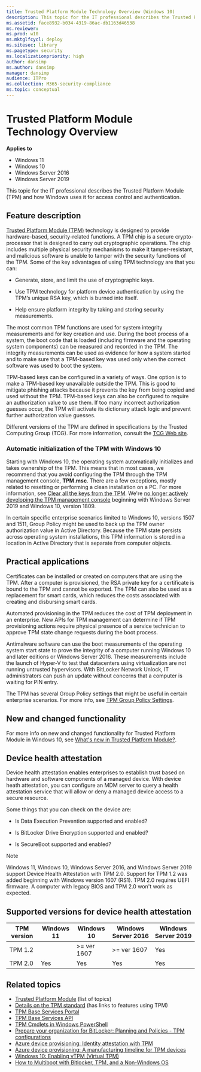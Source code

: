 ```yaml
---
title: Trusted Platform Module Technology Overview (Windows 10)
description: This topic for the IT professional describes the Trusted Platform Module (TPM) and how Windows uses it for access control and authentication.
ms.assetid: face8932-b034-4319-86ac-db1163d46538
ms.reviewer: 
ms.prod: w10
ms.mktglfcycl: deploy
ms.sitesec: library
ms.pagetype: security
ms.localizationpriority: high
author: dansimp
ms.author: dansimp
manager: dansimp
audience: ITPro
ms.collection: M365-security-compliance
ms.topic: conceptual
---
```


# Trusted Platform Module Technology Overview

**Applies to**
- Windows 11
- Windows 10
- Windows Server 2016
- Windows Server 2019

This topic for the IT professional describes the Trusted Platform Module (TPM) and how Windows uses it for access control and authentication.

## Feature description

[Trusted Platform Module (TPM)](/windows/security/information-protection/tpm/trusted-platform-module-top-node) technology is designed to provide hardware-based, security-related functions. A TPM chip is a secure crypto-processor that is designed to carry out cryptographic operations. The chip includes multiple physical security mechanisms to make it tamper-resistant, and malicious software is unable to tamper with the security functions of the TPM. Some of the key advantages of using TPM technology are that you can:

- Generate, store, and limit the use of cryptographic keys.

- Use TPM technology for platform device authentication by using the TPM’s unique RSA key, which is burned into itself.

- Help ensure platform integrity by taking and storing security measurements.

The most common TPM functions are used for system integrity measurements and for key creation and use. During the boot process of a system, the boot code that is loaded (including firmware and the operating system components) can be measured and recorded in the TPM. The integrity measurements can be used as evidence for how a system started and to make sure that a TPM-based key was used only when the correct software was used to boot the system.

TPM-based keys can be configured in a variety of ways. One option is to make a TPM-based key unavailable outside the TPM. This is good to mitigate phishing attacks because it prevents the key from being copied and used without the TPM. TPM-based keys can also be configured to require an authorization value to use them. If too many incorrect authorization guesses occur, the TPM will activate its dictionary attack logic and prevent further authorization value guesses.

Different versions of the TPM are defined in specifications by the Trusted Computing Group (TCG). For more information, consult the [TCG Web site](http://www.trustedcomputinggroup.org/work-groups/trusted-platform-module/).

### Automatic initialization of the TPM with Windows 10

Starting with Windows 10, the operating system automatically initializes and takes ownership of the TPM. This means that in most cases, we recommend that you avoid configuring the TPM through the TPM management console, **TPM.msc**. There are a few exceptions, mostly related to resetting or performing a clean installation on a PC. For more information, see [Clear all the keys from the TPM](initialize-and-configure-ownership-of-the-tpm.md#clear-all-the-keys-from-the-tpm). We're [no longer actively developing the TPM management console](/windows-server/get-started-19/removed-features-19#features-were-no-longer-developing) beginning with Windows Server 2019 and Windows 10, version 1809.

In certain specific enterprise scenarios limited to Windows 10, versions 1507 and 1511, Group Policy might be used to back up the TPM owner authorization value in Active Directory. Because the TPM state persists across operating system installations, this TPM information is stored in a location in Active Directory that is separate from computer objects.

## Practical applications

Certificates can be installed or created on computers that are using the TPM. After a computer is provisioned, the RSA private key for a certificate is bound to the TPM and cannot be exported. The TPM can also be used as a replacement for smart cards, which reduces the costs associated with creating and disbursing smart cards.

Automated provisioning in the TPM reduces the cost of TPM deployment in an enterprise. New APIs for TPM management can determine if TPM provisioning actions require physical presence of a service technician to approve TPM state change requests during the boot process.

Antimalware software can use the boot measurements of the operating system start state to prove the integrity of a computer running Windows 10 and later editions or Windows Server 2016. These measurements include the launch of Hyper-V to test that datacenters using virtualization are not running untrusted hypervisors. With BitLocker Network Unlock, IT administrators can push an update without concerns that a computer is waiting for PIN entry.

The TPM has several Group Policy settings that might be useful in certain enterprise scenarios. For more info, see [TPM Group Policy Settings](trusted-platform-module-services-group-policy-settings.md).

## New and changed functionality

For more info on new and changed functionality for Trusted Platform Module in Windows 10, see [What's new in Trusted Platform Module?](/windows/whats-new/whats-new-windows-10-version-1507-and-1511#trusted-platform-module).

## Device health attestation

Device health attestation enables enterprises to establish trust based on hardware and software components of a managed device. With device heath attestation, you can configure an MDM server to query a health attestation service that will allow or deny a managed device access to a secure resource.

Some things that you can check on the device are:

-   Is Data Execution Prevention supported and enabled?

-   Is BitLocker Drive Encryption supported and enabled?

-   Is SecureBoot supported and enabled?

> [!NOTE]
>  Windows 11, Windows 10, Windows Server 2016, and Windows Server 2019 support Device Health Attestation with TPM 2.0. Support for TPM 1.2 was added beginning with Windows version 1607 (RS1). TPM 2.0 requires UEFI firmware. A computer with legacy BIOS and TPM 2.0 won't work as expected.

## Supported versions for device health attestation

| TPM version | Windows 11  | Windows 10  | Windows Server 2016 | Windows Server 2019 |
|-------------|-------------|-------------|---------------------|---------------------|
| TPM 1.2     |             | >= ver 1607 |    >= ver 1607      |       Yes           |
| TPM 2.0     |    Yes      |     Yes     |       Yes           |       Yes           |


## Related topics

- [Trusted Platform Module](trusted-platform-module-top-node.md) (list of topics)
- [Details on the TPM standard](https://www.microsoft.com/research/project/the-trusted-platform-module-tpm/) (has links to features using TPM)
- [TPM Base Services Portal](/windows/desktop/TBS/tpm-base-services-portal)
- [TPM Base Services API](/windows/desktop/api/_tbs/)
- [TPM Cmdlets in Windows PowerShell](/powershell/module/trustedplatformmodule)
- [Prepare your organization for BitLocker: Planning and Policies - TPM configurations](../bitlocker/prepare-your-organization-for-bitlocker-planning-and-policies.md)
- [Azure device provisioning: Identity attestation with TPM](https://azure.microsoft.com/blog/device-provisioning-identity-attestation-with-tpm/)
- [Azure device provisioning: A manufacturing timeline for TPM devices](https://azure.microsoft.com/blog/device-provisioning-a-manufacturing-timeline-for-tpm-devices/)
- [Windows 10: Enabling vTPM (Virtual TPM)](https://social.technet.microsoft.com/wiki/contents/articles/34431.windows-10-enabling-vtpm-virtual-tpm.aspx)
- [How to Multiboot with Bitlocker, TPM, and a Non-Windows OS](https://social.technet.microsoft.com/wiki/contents/articles/9528.how-to-multiboot-with-bitlocker-tpm-and-a-non-windows-os.aspx)
